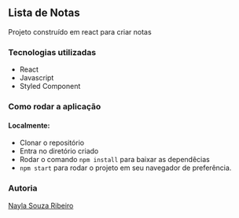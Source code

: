 ## Lista de Notas

Projeto construído em react para criar notas

### Tecnologias utilizadas 
- React
- Javascript
- Styled Component

### Como rodar a aplicação
#### Localmente:
- Clonar o repositório
- Entra no diretório criado
- Rodar o comando `npm install` para baixar as dependêcias
- `npm start` para rodar o projeto em seu navegador de preferência.

### Autoria
[Nayla Souza Ribeiro](https://www.linkedin.com/in/naylasouzaribeiro/)
